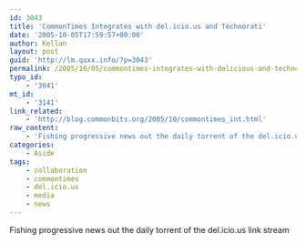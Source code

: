 ```yaml
---
id: 3043
title: 'CommonTimes Integrates with del.icio.us and Technorati'
date: '2005-10-05T17:59:57+00:00'
author: Kellan
layout: post
guid: 'http://lm.quxx.info/?p=3043'
permalink: /2005/10/05/commontimes-integrates-with-delicious-and-technorati/
typo_id:
    - '3041'
mt_id:
    - '3141'
link_related:
    - 'http://blog.commonbits.org/2005/10/commontimes_int.html'
raw_content:
    - 'Fishing progressive news out the daily torrent of the del.icio.us link stream'
categories:
    - Aside
tags:
    - collaboration
    - commontimes
    - del.icio.us
    - media
    - news
---
```


Fishing progressive news out the daily torrent of the del.icio.us link stream